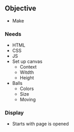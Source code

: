 ## Objective
- Make 
### Needs
- HTML
- CSS
- JS
- Set up canvas
    - Context
    - Witdth
    - Height
- Balls
    - Colors
    - Size    
    - Moving

### Display
- Starts with page is opened
